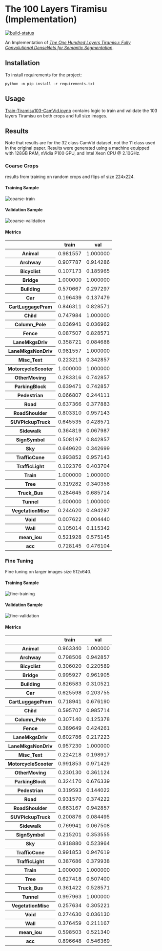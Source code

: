 # The 100 Layers Tiramisu (Implementation)

[![build-status][]][ci-server]

[build-status]: https://travis-ci.com/Kautenja/the-100-layers-tiramisu.svg?branch=master
[ci-server]: https://travis-ci.com/Kautenja/the-100-layers-tiramisu

An Implementation of
_[The One Hundred Layers Tiramisu: Fully Convolutional DenseNets for Semantic Segmentation][100-layer-tiramisu]_.

[100-layer-tiramisu]: papers/the-100-layers-tiramisu.pdf

## Installation

To install requirements for the project:

```shell
python -m pip install -r requirements.txt
```

## Usage

[Train-Tiramisu103-CamVid.ipynb](Train-Tiramisu103-CamVid.ipynb) contains
logic to train and validate the 103 layers Tiramisu on both crops and full
size images.

## Results

Note that results are for the 32 class CamVid dataset, not the 11 class used
in the original paper. Results were generated using a machine equipped with 
128GB RAM, nVidia P100 GPU, and Intel Xeon CPU @ 2.10GHz. 

### Coarse Crops

results from training on random crops and flips of size 224x224.

#### Training Sample

![coarse-train](https://user-images.githubusercontent.com/2184469/45374681-6f41e700-b5b8-11e8-94d5-5fbcb534072e.png)

#### Validation Sample

![coarse-validation](https://user-images.githubusercontent.com/2184469/45374682-6f41e700-b5b8-11e8-9e20-9f1565e67029.png)

#### Metrics

<table>
  <thead>
    <tr>
      <th></th>
      <th>train</th>
      <th>val</th>
    </tr>
  </thead>
  <tbody>
    <tr>
      <th>Animal</th>
      <td>0.981557</td>
      <td>1.000000</td>
    </tr>
    <tr>
      <th>Archway</th>
      <td>0.907787</td>
      <td>0.914286</td>
    </tr>
    <tr>
      <th>Bicyclist</th>
      <td>0.107173</td>
      <td>0.185965</td>
    </tr>
    <tr>
      <th>Bridge</th>
      <td>1.000000</td>
      <td>1.000000</td>
    </tr>
    <tr>
      <th>Building</th>
      <td>0.570667</td>
      <td>0.297297</td>
    </tr>
    <tr>
      <th>Car</th>
      <td>0.196439</td>
      <td>0.137479</td>
    </tr>
    <tr>
      <th>CartLuggagePram</th>
      <td>0.846311</td>
      <td>0.828571</td>
    </tr>
    <tr>
      <th>Child</th>
      <td>0.747984</td>
      <td>1.000000</td>
    </tr>
    <tr>
      <th>Column_Pole</th>
      <td>0.036941</td>
      <td>0.036962</td>
    </tr>
    <tr>
      <th>Fence</th>
      <td>0.087507</td>
      <td>0.828571</td>
    </tr>
    <tr>
      <th>LaneMkgsDriv</th>
      <td>0.358721</td>
      <td>0.084688</td>
    </tr>
    <tr>
      <th>LaneMkgsNonDriv</th>
      <td>0.981557</td>
      <td>1.000000</td>
    </tr>
    <tr>
      <th>Misc_Text</th>
      <td>0.223213</td>
      <td>0.342857</td>
    </tr>
    <tr>
      <th>MotorcycleScooter</th>
      <td>1.000000</td>
      <td>1.000000</td>
    </tr>
    <tr>
      <th>OtherMoving</th>
      <td>0.283316</td>
      <td>0.742857</td>
    </tr>
    <tr>
      <th>ParkingBlock</th>
      <td>0.639471</td>
      <td>0.742857</td>
    </tr>
    <tr>
      <th>Pedestrian</th>
      <td>0.066807</td>
      <td>0.244111</td>
    </tr>
    <tr>
      <th>Road</th>
      <td>0.637366</td>
      <td>0.377883</td>
    </tr>
    <tr>
      <th>RoadShoulder</th>
      <td>0.803310</td>
      <td>0.957143</td>
    </tr>
    <tr>
      <th>SUVPickupTruck</th>
      <td>0.645535</td>
      <td>0.428571</td>
    </tr>
    <tr>
      <th>Sidewalk</th>
      <td>0.364819</td>
      <td>0.067987</td>
    </tr>
    <tr>
      <th>SignSymbol</th>
      <td>0.508197</td>
      <td>0.842857</td>
    </tr>
    <tr>
      <th>Sky</th>
      <td>0.649620</td>
      <td>0.342699</td>
    </tr>
    <tr>
      <th>TrafficCone</th>
      <td>0.993852</td>
      <td>0.957143</td>
    </tr>
    <tr>
      <th>TrafficLight</th>
      <td>0.102376</td>
      <td>0.403704</td>
    </tr>
    <tr>
      <th>Train</th>
      <td>1.000000</td>
      <td>1.000000</td>
    </tr>
    <tr>
      <th>Tree</th>
      <td>0.319282</td>
      <td>0.340358</td>
    </tr>
    <tr>
      <th>Truck_Bus</th>
      <td>0.284645</td>
      <td>0.685714</td>
    </tr>
    <tr>
      <th>Tunnel</th>
      <td>1.000000</td>
      <td>1.000000</td>
    </tr>
    <tr>
      <th>VegetationMisc</th>
      <td>0.244620</td>
      <td>0.494287</td>
    </tr>
    <tr>
      <th>Void</th>
      <td>0.007622</td>
      <td>0.004440</td>
    </tr>
    <tr>
      <th>Wall</th>
      <td>0.105014</td>
      <td>0.115342</td>
    </tr>
    <tr>
      <th>mean_iou</th>
      <td>0.521928</td>
      <td>0.575145</td>
    </tr>
    <tr>
      <th>acc</th>
      <td>0.728145</td>
      <td>0.476104</td>
    </tr>
  </tbody>
</table>

### Fine Tuning

Fine tuning on larger images size 512x640.

#### Training Sample

![fine-training](https://user-images.githubusercontent.com/2184469/45374683-6f41e700-b5b8-11e8-840c-a2736f2d5b58.png)

#### Validation Sample

![fine-validation](https://user-images.githubusercontent.com/2184469/45374685-6f41e700-b5b8-11e8-84f3-422747af89a3.png)

#### Metrics

<table>
  <thead>
    <tr>
      <th></th>
      <th>train</th>
      <th>val</th>
    </tr>
  </thead>
  <tbody>
    <tr>
      <th>Animal</th>
      <td>0.963340</td>
      <td>1.000000</td>
    </tr>
    <tr>
      <th>Archway</th>
      <td>0.798506</td>
      <td>0.942857</td>
    </tr>
    <tr>
      <th>Bicyclist</th>
      <td>0.306020</td>
      <td>0.220589</td>
    </tr>
    <tr>
      <th>Bridge</th>
      <td>0.995927</td>
      <td>0.961905</td>
    </tr>
    <tr>
      <th>Building</th>
      <td>0.826583</td>
      <td>0.310521</td>
    </tr>
    <tr>
      <th>Car</th>
      <td>0.625598</td>
      <td>0.203755</td>
    </tr>
    <tr>
      <th>CartLuggagePram</th>
      <td>0.718941</td>
      <td>0.676190</td>
    </tr>
    <tr>
      <th>Child</th>
      <td>0.595707</td>
      <td>0.985714</td>
    </tr>
    <tr>
      <th>Column_Pole</th>
      <td>0.307140</td>
      <td>0.125378</td>
    </tr>
    <tr>
      <th>Fence</th>
      <td>0.389649</td>
      <td>0.424261</td>
    </tr>
    <tr>
      <th>LaneMkgsDriv</th>
      <td>0.602786</td>
      <td>0.217223</td>
    </tr>
    <tr>
      <th>LaneMkgsNonDriv</th>
      <td>0.957230</td>
      <td>1.000000</td>
    </tr>
    <tr>
      <th>Misc_Text</th>
      <td>0.224218</td>
      <td>0.198917</td>
    </tr>
    <tr>
      <th>MotorcycleScooter</th>
      <td>0.991853</td>
      <td>0.971429</td>
    </tr>
    <tr>
      <th>OtherMoving</th>
      <td>0.230130</td>
      <td>0.361124</td>
    </tr>
    <tr>
      <th>ParkingBlock</th>
      <td>0.324170</td>
      <td>0.676339</td>
    </tr>
    <tr>
      <th>Pedestrian</th>
      <td>0.319593</td>
      <td>0.144022</td>
    </tr>
    <tr>
      <th>Road</th>
      <td>0.931570</td>
      <td>0.374222</td>
    </tr>
    <tr>
      <th>RoadShoulder</th>
      <td>0.663167</td>
      <td>0.942857</td>
    </tr>
    <tr>
      <th>SUVPickupTruck</th>
      <td>0.200876</td>
      <td>0.084495</td>
    </tr>
    <tr>
      <th>Sidewalk</th>
      <td>0.769941</td>
      <td>0.067508</td>
    </tr>
    <tr>
      <th>SignSymbol</th>
      <td>0.215201</td>
      <td>0.353555</td>
    </tr>
    <tr>
      <th>Sky</th>
      <td>0.918880</td>
      <td>0.523964</td>
    </tr>
    <tr>
      <th>TrafficCone</th>
      <td>0.991853</td>
      <td>0.947619</td>
    </tr>
    <tr>
      <th>TrafficLight</th>
      <td>0.387686</td>
      <td>0.379938</td>
    </tr>
    <tr>
      <th>Train</th>
      <td>1.000000</td>
      <td>1.000000</td>
    </tr>
    <tr>
      <th>Tree</th>
      <td>0.627418</td>
      <td>0.507400</td>
    </tr>
    <tr>
      <th>Truck_Bus</th>
      <td>0.361422</td>
      <td>0.528571</td>
    </tr>
    <tr>
      <th>Tunnel</th>
      <td>0.997963</td>
      <td>1.000000</td>
    </tr>
    <tr>
      <th>VegetationMisc</th>
      <td>0.257634</td>
      <td>0.305221</td>
    </tr>
    <tr>
      <th>Void</th>
      <td>0.274630</td>
      <td>0.036130</td>
    </tr>
    <tr>
      <th>Wall</th>
      <td>0.376459</td>
      <td>0.211167</td>
    </tr>
    <tr>
      <th>mean_iou</th>
      <td>0.598503</td>
      <td>0.521340</td>
    </tr>
    <tr>
      <th>acc</th>
      <td>0.896648</td>
      <td>0.546369</td>
    </tr>
  </tbody>
</table>
